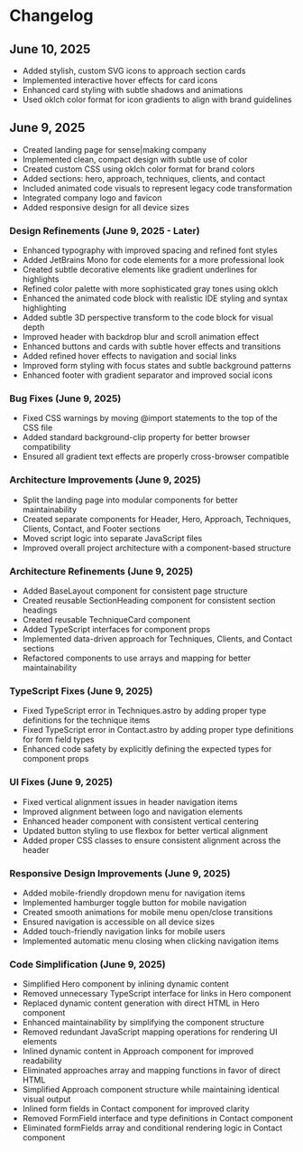 # Changelog

## June 10, 2025
- Added stylish, custom SVG icons to approach section cards
- Implemented interactive hover effects for card icons
- Enhanced card styling with subtle shadows and animations
- Used oklch color format for icon gradients to align with brand guidelines

## June 9, 2025
- Created landing page for sense|making company
- Implemented clean, compact design with subtle use of color
- Created custom CSS using oklch color format for brand colors
- Added sections: hero, approach, techniques, clients, and contact
- Included animated code visuals to represent legacy code transformation
- Integrated company logo and favicon
- Added responsive design for all device sizes

### Design Refinements (June 9, 2025 - Later)
- Enhanced typography with improved spacing and refined font styles
- Added JetBrains Mono for code elements for a more professional look
- Created subtle decorative elements like gradient underlines for highlights
- Refined color palette with more sophisticated gray tones using oklch
- Enhanced the animated code block with realistic IDE styling and syntax highlighting 
- Added subtle 3D perspective transform to the code block for visual depth
- Improved header with backdrop blur and scroll animation effect
- Enhanced buttons and cards with subtle hover effects and transitions
- Added refined hover effects to navigation and social links
- Improved form styling with focus states and subtle background patterns
- Enhanced footer with gradient separator and improved social icons

### Bug Fixes (June 9, 2025)
- Fixed CSS warnings by moving @import statements to the top of the CSS file
- Added standard background-clip property for better browser compatibility
- Ensured all gradient text effects are properly cross-browser compatible

### Architecture Improvements (June 9, 2025)
- Split the landing page into modular components for better maintainability
- Created separate components for Header, Hero, Approach, Techniques, Clients, Contact, and Footer sections
- Moved script logic into separate JavaScript files
- Improved overall project architecture with a component-based structure

### Architecture Refinements (June 9, 2025)
- Added BaseLayout component for consistent page structure
- Created reusable SectionHeading component for consistent section headings
- Created reusable TechniqueCard component
- Added TypeScript interfaces for component props
- Implemented data-driven approach for Techniques, Clients, and Contact sections
- Refactored components to use arrays and mapping for better maintainability

### TypeScript Fixes (June 9, 2025)
- Fixed TypeScript error in Techniques.astro by adding proper type definitions for the technique items
- Fixed TypeScript error in Contact.astro by adding proper type definitions for form field types
- Enhanced code safety by explicitly defining the expected types for component props

### UI Fixes (June 9, 2025)
- Fixed vertical alignment issues in header navigation items
- Improved alignment between logo and navigation elements
- Enhanced header component with consistent vertical centering
- Updated button styling to use flexbox for better vertical alignment
- Added proper CSS classes to ensure consistent alignment across the header

### Responsive Design Improvements (June 9, 2025)
- Added mobile-friendly dropdown menu for navigation items
- Implemented hamburger toggle button for mobile navigation
- Created smooth animations for mobile menu open/close transitions
- Ensured navigation is accessible on all device sizes
- Added touch-friendly navigation links for mobile users
- Implemented automatic menu closing when clicking navigation items

### Code Simplification (June 9, 2025)
- Simplified Hero component by inlining dynamic content
- Removed unnecessary TypeScript interface for links in Hero component
- Replaced dynamic content generation with direct HTML in Hero component
- Enhanced maintainability by simplifying the component structure
- Removed redundant JavaScript mapping operations for rendering UI elements
- Inlined dynamic content in Approach component for improved readability
- Eliminated approaches array and mapping functions in favor of direct HTML
- Simplified Approach component structure while maintaining identical visual output
- Inlined form fields in Contact component for improved clarity
- Removed FormField interface and type definitions in Contact component
- Eliminated formFields array and conditional rendering logic in Contact component

